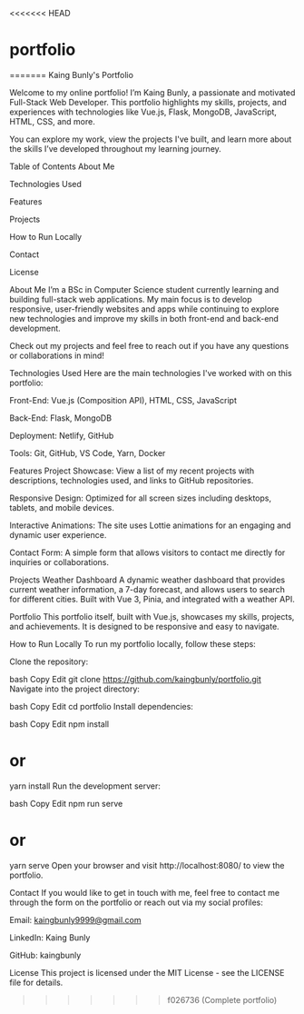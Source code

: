 <<<<<<< HEAD
# portfolio
=======
Kaing Bunly's Portfolio

Welcome to my online portfolio! I’m Kaing Bunly, a passionate and motivated Full-Stack Web Developer. This portfolio highlights my skills, projects, and experiences with technologies like Vue.js, Flask, MongoDB, JavaScript, HTML, CSS, and more.

You can explore my work, view the projects I've built, and learn more about the skills I’ve developed throughout my learning journey.

Table of Contents
About Me

Technologies Used

Features

Projects

How to Run Locally

Contact

License

About Me
I’m a BSc in Computer Science student currently learning and building full-stack web applications. My main focus is to develop responsive, user-friendly websites and apps while continuing to explore new technologies and improve my skills in both front-end and back-end development.

Check out my projects and feel free to reach out if you have any questions or collaborations in mind!

Technologies Used
Here are the main technologies I've worked with on this portfolio:

Front-End: Vue.js (Composition API), HTML, CSS, JavaScript

Back-End: Flask, MongoDB

Deployment: Netlify, GitHub

Tools: Git, GitHub, VS Code, Yarn, Docker

Features
Project Showcase: View a list of my recent projects with descriptions, technologies used, and links to GitHub repositories.

Responsive Design: Optimized for all screen sizes including desktops, tablets, and mobile devices.

Interactive Animations: The site uses Lottie animations for an engaging and dynamic user experience.

Contact Form: A simple form that allows visitors to contact me directly for inquiries or collaborations.

Projects
Weather Dashboard
A dynamic weather dashboard that provides current weather information, a 7-day forecast, and allows users to search for different cities. Built with Vue 3, Pinia, and integrated with a weather API.

Portfolio
This portfolio itself, built with Vue.js, showcases my skills, projects, and achievements. It is designed to be responsive and easy to navigate.

How to Run Locally
To run my portfolio locally, follow these steps:

Clone the repository:

bash
Copy
Edit
git clone https://github.com/kaingbunly/portfolio.git
Navigate into the project directory:

bash
Copy
Edit
cd portfolio
Install dependencies:

bash
Copy
Edit
npm install

# or

yarn install
Run the development server:

bash
Copy
Edit
npm run serve

# or

yarn serve
Open your browser and visit http://localhost:8080/ to view the portfolio.

Contact
If you would like to get in touch with me, feel free to contact me through the form on the portfolio or reach out via my social profiles:

Email: kaingbunly9999@gmail.com

LinkedIn: Kaing Bunly

GitHub: kaingbunly

License
This project is licensed under the MIT License - see the LICENSE file for details.
>>>>>>> f026736 (Complete portfolio)
